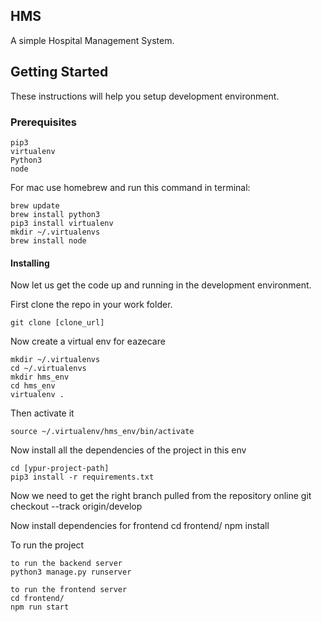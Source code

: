 ## HMS
A simple Hospital Management System.

## Getting Started
These instructions will help you setup development environment.

### Prerequisites
	
	pip3
	virtualenv
	Python3
	node

For mac use homebrew and run this command in terminal: 

	brew update 
	brew install python3 
	pip3 install virtualenv 
	mkdir ~/.virtualenvs 
	brew install node

#### Installing
Now let us get the code up and running in the development environment.

First clone the repo in your work folder.

	git clone [clone_url]

Now create a virtual env for eazecare 

	mkdir ~/.virtualenvs 
	cd ~/.virtualenvs 
	mkdir hms_env 
	cd hms_env 
	virtualenv . 

Then activate it 

	source ~/.virtualenv/hms_env/bin/activate 

Now install all the dependencies of the project in this env 
	
    cd [ypur-project-path]
	pip3 install -r requirements.txt 

Now we need to get the right branch pulled from the repository online 
	git checkout --track origin/develop

Now install dependencies for frontend
    cd frontend/
    npm install

To run the project

    to run the backend server
    python3 manage.py runserver

    to run the frontend server
    cd frontend/
    npm run start

